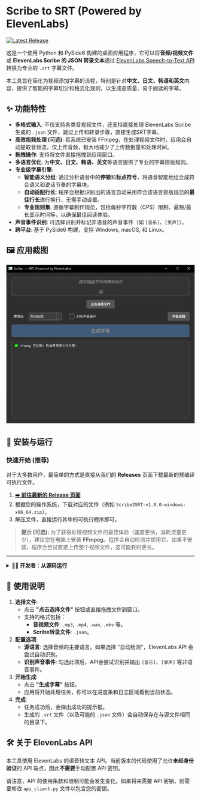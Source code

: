 # Scribe to SRT (Powered by ElevenLabs)

[![Latest Release](https://img.shields.io/github/v/release/cylind/scribe2srt?style=for-the-badge&logo=github)](https://github.com/your-username/scribe2srt/releases/latest)

这是一个使用 Python 和 PySide6 构建的桌面应用程序，它可以将**音频/视频文件**或 **ElevenLabs Scribe 的 JSON 转录文本**通过 [ElevenLabs Speech-to-Text API](https://elevenlabs.io/speech-to-text) 转换为专业的 `.srt` 字幕文件。

本工具旨在简化为视频添加字幕的流程，特别是针对**中文、日文、韩语和英文**内容，提供了智能的字幕切分和格式化规则，以生成高质量、易于阅读的字幕。

## ✨ 功能特性

- **多格式输入**: 不仅支持各类音视频文件，还支持直接处理 ElevenLabs Scribe 生成的 `.json` 文件，跳过上传和转录步骤，直接生成SRT字幕。
- **高效视频处理 (可选)**: 若系统已安装 FFmpeg，在处理视频文件时，应用会自动提取音频流，仅上传音频，极大地减少了上传数据量和处理时间。
- **拖拽操作**: 支持将文件直接拖拽到应用窗口。
- **多语言优化**: 为**中文、日文、韩语、英文**等语言提供了专业的字幕排版规则。
- **专业级字幕引擎**:
    - **智能语义分组**: 通过分析语音中的**停顿**和**标点符号**，将语音智能地组合成符合语义和说话节奏的字幕块。
    - **自动适配行长**: 程序会根据识别出的语言自动采用符合该语言排版规范的**最佳行长**进行换行，无需手动设置。
    - **专业规则集**: 遵循字幕制作规范，包括每秒字符数（CPS）限制、最短/最长显示时间等，以确保最佳阅读体验。
- **声音事件识别**: 可选择识别并标记非语音的声音事件（如 `[音乐]`、`[笑声]`）。
- **跨平台**: 基于 PySide6 构建，支持 Windows, macOS, 和 Linux。

## 🖼️ 应用截图

![App Screenshot Placeholder](./Scribe2SRT-Screenshot.png)

## 🚀 安装与运行

### 快速开始 (推荐)

对于大多数用户，最简单的方式是直接从我们的 **Releases** 页面下载最新的预编译可执行文件。

1.  **[➡️ 前往最新的 Release 页面](https://github.com/your-username/scribe2srt/releases/latest)**
2.  根据您的操作系统，下载对应的文件（例如 `Scribe2SRT-v1.0.0-windows-x86_64.zip`）。
3.  解压文件，直接运行其中的可执行程序即可。

> **提示 (可选):**
> 为了获得处理视频文件的最佳体验（速度更快，消耗流量更少），建议您在电脑上安装 **FFmpeg**。程序会自动检测并使用它。如果不安装，程序会尝试直接上传整个视频文件，这可能耗时更长。

---

<details>
<summary><b>👨‍💻 开发者：从源码运行</b></summary>

如果您是开发者或希望从源码运行，请按照以下步骤操作。

**1. 克隆仓库**

```bash
git clone https://github.com/your-username/scribe2srt.git
cd scribe2srt
```

**2. (可选, 但强烈推荐) 安装 FFmpeg**

为了最高效地处理视频文件（如 `.mp4`, `.mkv`），强烈推荐您安装 FFmpeg，并将其添加到系统的 `PATH` 环境变量中。

- **Windows**:
  - 从 [FFmpeg 官网](https://ffmpeg.org/download.html) 下载。
  - 解压后，将 `bin` 目录的路径添加到系统的环境变量 `Path` 中。
- **macOS** (使用 [Homebrew](https://brew.sh/)):
  ```bash
  brew install ffmpeg
  ```
- **Linux** (使用 apt,适用于 Debian/Ubuntu):
  ```bash
  sudo apt update && sudo apt install ffmpeg
  ```

您可以在终端或命令提示符中运行 `ffmpeg -version` 来验证是否安装成功。

**3. 创建并激活虚拟环境**

- **Windows**:
  ```bash
  python -m venv venv
  .\venv\Scripts\activate
  ```
- **macOS / Linux**:
  ```bash
  python3 -m venv venv
  source venv/bin/activate
  ```

**4. 安装依赖**

```bash
pip install -r requirements.txt
```

**5. 运行应用**

```bash
python app.py
```

</details>

## 📖 使用说明

1.  **选择文件**:
    - 点击 **"点击选择文件"** 按钮或直接拖拽文件到窗口。
    - 支持的格式包括：
        - **音视频文件**: `.mp3`, `.mp4`, `.wav`, `.mkv` 等。
        - **Scribe转录文件**: `.json`。
2.  **配置选项**:
    - **源语言**: 选择音频的主要语言。如果选择 "自动检测"，ElevenLabs API 会尝试自动识别。
    - **识别声音事件**: 勾选此项后，API会尝试识别并输出 `[音乐]`、`[掌声]` 等非语音事件。
3.  **开始生成**:
    - 点击 **"生成字幕"** 按钮。
    - 应用将开始处理任务，你可以在进度条和日志区域看到当前状态。
4.  **完成**:
    - 任务成功后，会弹出成功的提示框。
    - 生成的 `.srt` 文件（以及可能的 `.json` 文件）会自动保存在与源文件相同的目录下。

## 🛠️ 关于 ElevenLabs API

本工具使用 ElevenLabs 的语音转文本 API。当前版本的代码使用了允许**未经身份验证**的 API 端点，因此**不需要**手动配置 API 密钥。

请注意，API 的使用条款和限制可能会发生变化。如果将来需要 API 密钥，则需要修改 `api_client.py` 文件以包含您的密钥。